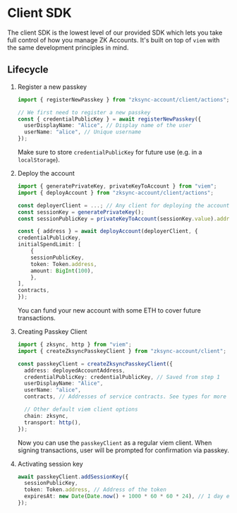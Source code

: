 # Client SDK

The client SDK is the lowest level of our provided SDK which lets you take full
control of how you manage ZK Accounts. It's built on top of `viem` with the same
development principles in mind.

## Lifecycle

1. Register a new passkey

   ```ts
   import { registerNewPasskey } from "zksync-account/client/actions";

   // We first need to register a new passkey
   const { credentialPublicKey } = await registerNewPasskey({
     userDisplayName: "Alice", // Display name of the user
     userName: "alice", // Unique username
   });
   ```

   Make sure to store `credentialPublicKey` for future use (e.g. in a
   `localStorage`).

2. Deploy the account

   ```ts
   import { generatePrivateKey, privateKeyToAccount } from "viem";
   import { deployAccount } from "zksync-account/client/actions";

   const deployerClient = ...; // Any client for deploying the account, make sure it has enough balance to cover the deployment cost
   const sessionKey = generatePrivateKey();
   const sessionPublicKey = privateKeyToAccount(sessionKey.value).address;

   const { address } = await deployAccount(deployerClient, {
   credentialPublicKey,
   initialSpendLimit: [
       {
       sessionPublicKey,
       token: Token.address,
       amount: BigInt(100),
       },
   ],
   contracts,
   });
   ```

   You can fund your new account with some ETH to cover future transactions.

3. Creating Passkey Client

   ```ts
   import { zksync, http } from "viem";
   import { createZksyncPasskeyClient } from "zksync-account/client";

   const passkeyClient = createZksyncPasskeyClient({
     address: deployedAccountAddress,
     credentialPublicKey: credentialPublicKey, // Saved from step 1
     userDisplayName: "Alice",
     userName: "alice",
     contracts, // Addresses of service contracts. See types for more information

     // Other default viem client options
     chain: zksync,
     transport: http(),
   });
   ```

   Now you can use the `passkeyClient` as a regular viem client. When signing
   transactions, user will be prompted for confirmation via passkey.

4. Activating session key

   ```ts
   await passkeyClient.addSessionKey({
     sessionPublicKey,
     token: Token.address, // Address of the token
     expiresAt: new Date(Date.now() + 1000 * 60 * 60 * 24), // 1 day expiry
   });
   ```
